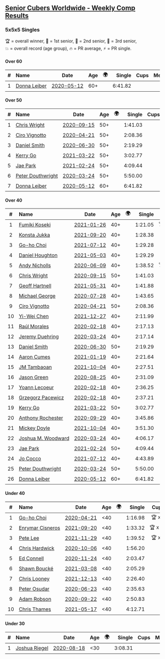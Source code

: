 <style>table {white-space: nowrap;}</style>
<link rel="stylesheet" type="text/css" href="/scw-comp/css/flags.css" />

## [Senior Cubers Worldwide - Weekly Comp Results](/scw-comp/results/)
### 5x5x5 Singles

<span style="white-space: nowrap;">🏆 = overall winner</span>, <span style="white-space: nowrap;">🥇 = 1st senior</span>, <span style="white-space: nowrap;">🥈 = 2nd senior</span>, <span style="white-space: nowrap;">🥉 = 3rd senior</span>, <span style="white-space: nowrap;">💥 = overall record (age group)</span>, <span style="white-space: nowrap;">🔥 = PR average</span>, <span style="white-space: nowrap;">⚡ = PR single</span>.

#### Over 60

| # | Name | Date | Age | 🌍 | Single | Cups | Medals | Achievements | Video |
| :--: | :-- | :--: | :--: | :--: | --: | :--: | :-- | :-- | :-- |
| 1 | [Donna Leiber](../../persons/donna_leiber/555.md) | [2020-05-12](../../results/2020-05-12/555.md) | 60+ | <i class="flag flag-US" /> | 6:41.82 |  |  | 💥 x 1, ⚡ x 1 | [Desktop](https://www.facebook.com/events/276138643524223/permalink/278589523279135) / [Mobile](https://m.facebook.com/events/276138643524223?view=permalink&id=278589523279135) |

#### Over 50

| # | Name | Date | Age | 🌍 | Single | Cups | Medals | Achievements | Video |
| :--: | :-- | :--: | :--: | :--: | --: | :--: | :-- | :-- | :-- |
| 1 | [Chris Wright](../../persons/chris_wright/555.md) | [2020-09-15](../../results/2020-09-15/555.md) | 50+ | <i class="flag flag-GB" /> | 1:41.03 |  | 🥇 x 1, 🥈 x 3 | 💥 x 3, 🔥 x 1, ⚡ x 3 | [Desktop](https://www.facebook.com/christopher.wright.94617999/videos/10157647426367874) / [Mobile](https://m.facebook.com/christopher.wright.94617999/videos/10157647426367874) |
| 2 | [Ciro Vignotto](../../persons/ciro_vignotto/555.md) | [2020-04-21](../../results/2020-04-21/555.md) | 50+ | <i class="flag flag-IT" /> | 2:08.36 |  | 🥈 x 1, 🥉 x 2 | 🔥 x 2, ⚡ x 3 | [Desktop](https://www.facebook.com/ciro.vignotto/videos/10221784538578284) / [Mobile](https://m.facebook.com/ciro.vignotto/videos/10221784538578284) |
| 3 | [Daniel Smith](../../persons/daniel_smith/555.md) | [2020-06-30](../../results/2020-06-30/555.md) | 50+ | <i class="flag flag-US" /> | 2:19.29 |  | 🥇 x 1, 🥈 x 3, 🥉 x 10 | 💥 x 1, 🔥 x 2, ⚡ x 2 | [Desktop](https://www.facebook.com/events/284746466306313/permalink/289286089185684) / [Mobile](https://m.facebook.com/events/284746466306313?view=permalink&id=289286089185684) |
| 4 | [Kerry Go](../../persons/kerry_go/555.md) | [2021-03-22](../../results/2021-03-22/555.md) | 50+ | <i class="flag flag-US" /> | 3:02.77 |  | 🥉 x 1 | 🔥 x 2, ⚡ x 2 | [Desktop](https://www.facebook.com/events/2537500386546221/permalink/2547142182248708) / [Mobile](https://m.facebook.com/events/2537500386546221?view=permalink&id=2547142182248708) |
| 5 | [Jae Park](../../persons/jae_park/555.md) | [2021-02-24](../../results/2021-02-24/555.md) | 50+ | <i class="flag flag-US" /> | 4:09.44 |  | 🥉 x 4 | 🔥 x 3, ⚡ x 7 | [Desktop](https://www.facebook.com/events/256148192722702/permalink/258882652449256) / [Mobile](https://m.facebook.com/events/256148192722702?view=permalink&id=258882652449256) |
| 6 | [Peter Douthwright](../../persons/peter_douthwright/555.md) | [2020-03-24](../../results/2020-03-24/555.md) | 50+ | <i class="flag flag-CA" /> | 5:50.00 |  |  | ⚡ x 1 | [Desktop](https://www.facebook.com/events/5078365835514885/permalink/5098666160151519) / [Mobile](https://m.facebook.com/events/5078365835514885?view=permalink&id=5098666160151519) |
| 7 | [Donna Leiber](../../persons/donna_leiber/555.md) | [2020-05-12](../../results/2020-05-12/555.md) | 60+ | <i class="flag flag-US" /> | 6:41.82 |  |  | 💥 x 1, ⚡ x 1 | [Desktop](https://www.facebook.com/events/276138643524223/permalink/278589523279135) / [Mobile](https://m.facebook.com/events/276138643524223?view=permalink&id=278589523279135) |

#### Over 40

| # | Name | Date | Age | 🌍 | Single | Cups | Medals | Achievements | Video |
| :--: | :-- | :--: | :--: | :--: | --: | :--: | :-- | :-- | :-- |
| 1 | [Fumiki Koseki](../../persons/fumiki_koseki/555.md) | [2021-01-26](../../results/2021-01-26/555.md) | 40+ | <i class="flag flag-JP" /> | 1:21.05 | 🏆 x 24 | 🥇 x 24 | 💥 x 7, 🔥 x 6, ⚡ x 4 | [Desktop](https://www.facebook.com/events/886756952081472/permalink/890724758351358) / [Mobile](https://m.facebook.com/events/886756952081472?view=permalink&id=890724758351358) |
| 2 | [Konsta Jukka](../../persons/konsta_jukka/555.md) | [2021-09-20](../../results/2021-09-20/555.md) | 40+ | <i class="flag flag-FI" /> | 1:28.38 | 🏆 x 5 | 🥇 x 7, 🥈 x 9 | 🔥 x 6, ⚡ x 4 | [Desktop](https://www.facebook.com/events/4223726381008841/permalink/4267613246620154) / [Mobile](https://m.facebook.com/events/4223726381008841?view=permalink&id=4267613246620154) |
| 3 | [Go-ho Choi](../../persons/go_ho_choi/555.md) | [2021-07-12](../../results/2021-07-12/555.md) | 40+ | <i class="flag flag-KR" /> | 1:29.28 | 🏆 x 6 | 🥇 x 1 | 💥 x 3, 🔥 x 2, ⚡ x 4 | [Desktop](https://www.facebook.com/events/3019269651530977/permalink/3043705852420690) / [Mobile](https://m.facebook.com/events/3019269651530977?view=permalink&id=3043705852420690) |
| 4 | [Daniel Houghton](../../persons/daniel_houghton/555.md) | [2021-05-03](../../results/2021-05-03/555.md) | 40+ | <i class="flag flag-CH" /> | 1:29.29 | 🏆 x 1 | 🥇 x 2, 🥈 x 2 | 🔥 x 2, ⚡ x 2 | [Desktop](https://www.facebook.com/events/158701836186375/permalink/164971085559450) / [Mobile](https://m.facebook.com/events/158701836186375?view=permalink&id=164971085559450) |
| 5 | [Andy Nicholls](../../persons/andy_nicholls/555.md) | [2020-06-09](../../results/2020-06-09/555.md) | 40+ | <i class="flag flag-GB" /> | 1:38.52 | 🏆 x 12 | 🥇 x 14, 🥈 x 2 | 💥 x 3, 🔥 x 2, ⚡ x 3 | [Desktop](https://www.facebook.com/events/1130228284009045/permalink/1131119780586562) / [Mobile](https://m.facebook.com/events/1130228284009045?view=permalink&id=1131119780586562) |
| 6 | [Chris Wright](../../persons/chris_wright/555.md) | [2020-09-15](../../results/2020-09-15/555.md) | 50+ | <i class="flag flag-GB" /> | 1:41.03 |  | 🥇 x 1, 🥈 x 3 | 💥 x 3, 🔥 x 1, ⚡ x 3 | [Desktop](https://www.facebook.com/christopher.wright.94617999/videos/10157647426367874) / [Mobile](https://m.facebook.com/christopher.wright.94617999/videos/10157647426367874) |
| 7 | [Geoff Hartnell](../../persons/geoff_hartnell/555.md) | [2021-05-31](../../results/2021-05-31/555.md) | 40+ | <i class="flag flag-GB" /> | 1:41.88 | 🏆 x 2 | 🥇 x 17, 🥈 x 30, 🥉 x 7 | 🔥 x 7, ⚡ x 5 | [Desktop](https://www.facebook.com/events/1677723082618127/permalink/1682425648814537) / [Mobile](https://m.facebook.com/events/1677723082618127?view=permalink&id=1682425648814537) |
| 8 | [Michael George](../../persons/michael_george/555.md) | [2020-07-28](../../results/2020-07-28/555.md) | 40+ | <i class="flag flag-GB" /> | 1:43.65 | 🏆 x 1 | 🥇 x 2, 🥈 x 4, 🥉 x 9 | 🔥 x 5, ⚡ x 5 | [Desktop](https://www.facebook.com/michael.george.545/videos/10214080539327846) / [Mobile](https://m.facebook.com/michael.george.545/videos/10214080539327846) |
| 9 | [Ciro Vignotto](../../persons/ciro_vignotto/555.md) | [2020-04-21](../../results/2020-04-21/555.md) | 50+ | <i class="flag flag-IT" /> | 2:08.36 |  | 🥈 x 1, 🥉 x 2 | 🔥 x 2, ⚡ x 3 | [Desktop](https://www.facebook.com/ciro.vignotto/videos/10221784538578284) / [Mobile](https://m.facebook.com/ciro.vignotto/videos/10221784538578284) |
| 10 | [Yi-Wei Chen](../../persons/yi_wei_chen/555.md) | [2021-12-27](../../results/2021-12-27/555.md) | 40+ | <i class="flag flag-TW" /> | 2:11.99 |  | 🥇 x 1, 🥈 x 10, 🥉 x 12 | 🔥 x 15, ⚡ x 14 | [Desktop](https://www.facebook.com/events/364077578855426/permalink/369833068279877) / [Mobile](https://m.facebook.com/events/364077578855426?view=permalink&id=369833068279877) |
| 11 | [Raúl Morales](../../persons/raul_morales/555.md) | [2020-02-18](../../results/2020-02-18/555.md) | 40+ | <i class="flag flag-ES" /> | 2:17.13 |  |  | 🔥 x 1, ⚡ x 1 | |
| 12 | [Jeremy Duehring](../../persons/jeremy_duehring/555.md) | [2020-03-24](../../results/2020-03-24/555.md) | 40+ | <i class="flag flag-US" /> | 2:17.14 |  |  | 🔥 x 1, ⚡ x 1 | [Desktop](https://www.facebook.com/events/5078365835514885/permalink/5082560948428707) / [Mobile](https://m.facebook.com/events/5078365835514885?view=permalink&id=5082560948428707) |
| 13 | [Daniel Smith](../../persons/daniel_smith/555.md) | [2020-06-30](../../results/2020-06-30/555.md) | 50+ | <i class="flag flag-US" /> | 2:19.29 |  | 🥇 x 1, 🥈 x 3, 🥉 x 10 | 💥 x 1, 🔥 x 2, ⚡ x 2 | [Desktop](https://www.facebook.com/events/284746466306313/permalink/289286089185684) / [Mobile](https://m.facebook.com/events/284746466306313?view=permalink&id=289286089185684) |
| 14 | [Aaron Cumes](../../persons/aaron_cumes/555.md) | [2021-01-19](../../results/2021-01-19/555.md) | 40+ | <i class="flag flag-GB" /> | 2:21.64 |  | 🥉 x 3 | 🔥 x 4, ⚡ x 3 | [Desktop](https://www.facebook.com/events/801984480354340/permalink/804512616768193) / [Mobile](https://m.facebook.com/events/801984480354340?view=permalink&id=804512616768193) |
| 15 | [JM Tambaoan](../../persons/jm_tambaoan/555.md) | [2021-10-04](../../results/2021-10-04/555.md) | 40+ | <i class="flag flag-PH" /> | 2:27.51 |  | 🥈 x 4, 🥉 x 8 | 🔥 x 8, ⚡ x 7 | [Desktop](https://www.facebook.com/events/150603127207792/permalink/158357513099020) / [Mobile](https://m.facebook.com/events/150603127207792?view=permalink&id=158357513099020) |
| 16 | [Jason Green](../../persons/jason_green/555.md) | [2020-08-25](../../results/2020-08-25/555.md) | 40+ | <i class="flag flag-US" /> | 2:31.09 |  | 🥈 x 1 | 🔥 x 2, ⚡ x 2 | [Desktop](https://www.facebook.com/jasongreenbowler/videos/10163944661080425) / [Mobile](https://m.facebook.com/jasongreenbowler/videos/10163944661080425) |
| 17 | [Yoann Lecoeur](../../persons/yoann_lecoeur/555.md) | [2020-02-18](../../results/2020-02-18/555.md) | 40+ | <i class="flag flag-FR" /> | 2:36.25 |  |  | 🔥 x 1, ⚡ x 1 | [Desktop](https://www.facebook.com/events/538921670053895/permalink/541223923157003) / [Mobile](https://m.facebook.com/events/538921670053895?view=permalink&id=541223923157003) |
| 18 | [Grzegorz Pacewicz](../../persons/grzegorz_pacewicz/555.md) | [2020-02-18](../../results/2020-02-18/555.md) | 40+ | <i class="flag flag-PL" /> | 2:37.21 |  |  | 🔥 x 1, ⚡ x 1 | |
| 19 | [Kerry Go](../../persons/kerry_go/555.md) | [2021-03-22](../../results/2021-03-22/555.md) | 50+ | <i class="flag flag-US" /> | 3:02.77 |  | 🥉 x 1 | 🔥 x 2, ⚡ x 2 | [Desktop](https://www.facebook.com/events/2537500386546221/permalink/2547142182248708) / [Mobile](https://m.facebook.com/events/2537500386546221?view=permalink&id=2547142182248708) |
| 20 | [Anthony Rochester](../../persons/anthony_rochester/555.md) | [2020-09-29](../../results/2020-09-29/555.md) | 40+ | <i class="flag flag-AU" /> | 3:45.86 |  |  | 🔥 x 1, ⚡ x 1 | [Desktop](https://www.facebook.com/events/427181104911253/permalink/430348604594503) / [Mobile](https://m.facebook.com/events/427181104911253?view=permalink&id=430348604594503) |
| 21 | [Mickey Doyle](../../persons/mickey_doyle/555.md) | [2021-10-04](../../results/2021-10-04/555.md) | 40+ | <i class="flag flag-US" /> | 3:51.30 |  |  | 🔥 x 1, ⚡ x 1 | [Desktop](https://www.facebook.com/events/150603127207792/permalink/157610589840379) / [Mobile](https://m.facebook.com/events/150603127207792?view=permalink&id=157610589840379) |
| 22 | [Joshua M. Woodward](../../persons/joshua_m_woodward/555.md) | [2020-03-24](../../results/2020-03-24/555.md) | 40+ | <i class="flag flag-US" /> | 4:06.17 |  |  | 🔥 x 1, ⚡ x 1 | [Desktop](https://www.facebook.com/events/5078365835514885/permalink/5101597413191727) / [Mobile](https://m.facebook.com/events/5078365835514885?view=permalink&id=5101597413191727) |
| 23 | [Jae Park](../../persons/jae_park/555.md) | [2021-02-24](../../results/2021-02-24/555.md) | 50+ | <i class="flag flag-US" /> | 4:09.44 |  | 🥉 x 4 | 🔥 x 3, ⚡ x 7 | [Desktop](https://www.facebook.com/events/256148192722702/permalink/258882652449256) / [Mobile](https://m.facebook.com/events/256148192722702?view=permalink&id=258882652449256) |
| 24 | [Jo Cocco](../../persons/jo_cocco/555.md) | [2021-07-12](../../results/2021-07-12/555.md) | 40+ | <i class="flag flag-GB" /> | 4:43.89 |  |  | ⚡ x 1 | [Desktop](https://www.facebook.com/JoCocco/videos/218341290057058) / [Mobile](https://m.facebook.com/JoCocco/videos/218341290057058) |
| 25 | [Peter Douthwright](../../persons/peter_douthwright/555.md) | [2020-03-24](../../results/2020-03-24/555.md) | 50+ | <i class="flag flag-CA" /> | 5:50.00 |  |  | ⚡ x 1 | [Desktop](https://www.facebook.com/events/5078365835514885/permalink/5098666160151519) / [Mobile](https://m.facebook.com/events/5078365835514885?view=permalink&id=5098666160151519) |
| 26 | [Donna Leiber](../../persons/donna_leiber/555.md) | [2020-05-12](../../results/2020-05-12/555.md) | 60+ | <i class="flag flag-US" /> | 6:41.82 |  |  | 💥 x 1, ⚡ x 1 | [Desktop](https://www.facebook.com/events/276138643524223/permalink/278589523279135) / [Mobile](https://m.facebook.com/events/276138643524223?view=permalink&id=278589523279135) |

#### Under 40

| # | Name | Date | Age | 🌍 | Single | Cups | Medals | Achievements | Video |
| :--: | :-- | :--: | :--: | :--: | --: | :--: | :-- | :-- | :-- |
| 1 | [Go-ho Choi](../../persons/go_ho_choi/555.md) | [2020-04-21](../../results/2020-04-21/555.md) | <40 | <i class="flag flag-KR" /> | 1:16.98 | 🏆 x 6 | 🥇 x 1 | 💥 x 3, 🔥 x 2, ⚡ x 4 | [Desktop](https://www.facebook.com/events/538096063773916/permalink/542383880011801) / [Mobile](https://m.facebook.com/events/538096063773916?view=permalink&id=542383880011801) |
| 2 | [Enrymar Cisneros](../../persons/enrymar_cisneros/555.md) | [2021-09-20](../../results/2021-09-20/555.md) | <40 | <i class="flag flag-VE" /> | 1:33.32 | 🏆 x 19 |  | 🔥 x 8, ⚡ x 8 | [Desktop](https://www.facebook.com/events/4223726381008841/permalink/4268740933174052) / [Mobile](https://m.facebook.com/events/4223726381008841?view=permalink&id=4268740933174052) |
| 3 | [Pete Lee](../../persons/pete_lee/555.md) | [2021-11-29](../../results/2021-11-29/555.md) | <40 | <i class="flag flag-GB" /> | 1:39.52 | 🏆 x 2 |  | 🔥 x 15, ⚡ x 10 | [Desktop](https://www.facebook.com/events/293852429335502/permalink/297867055600706) / [Mobile](https://m.facebook.com/events/293852429335502?view=permalink&id=297867055600706) |
| 4 | [Chris Hardwick](../../persons/chris_hardwick/555.md) | [2020-10-06](../../results/2020-10-06/555.md) | <40 | <i class="flag flag-US" /> | 1:56.20 |  |  | 🔥 x 2, ⚡ x 3 | [Desktop](https://www.facebook.com/events/2766581680255939/permalink/2771755536405220) / [Mobile](https://m.facebook.com/events/2766581680255939?view=permalink&id=2771755536405220) |
| 5 | [Ed Connell](../../persons/ed_connell/555.md) | [2020-11-24](../../results/2020-11-24/555.md) | <40 | <i class="flag flag-IE" /> | 2:03.47 |  |  | 🔥 x 5, ⚡ x 6 | [Desktop](https://www.facebook.com/events/383885642947563/permalink/388119865857474) / [Mobile](https://m.facebook.com/events/383885642947563?view=permalink&id=388119865857474) |
| 6 | [Shawn Boucké](../../persons/shawn_boucke/555.md) | [2021-03-08](../../results/2021-03-08/555.md) | <40 | <i class="flag flag-US" /> | 2:05.29 |  |  | 🔥 x 1, ⚡ x 1 | [Desktop](https://www.facebook.com/events/161142189072151/permalink/163133008873069) / [Mobile](https://m.facebook.com/events/161142189072151?view=permalink&id=163133008873069) |
| 7 | [Chris Looney](../../persons/chris_looney/555.md) | [2021-12-13](../../results/2021-12-13/555.md) | <40 | <i class="flag flag-US" /> | 2:26.40 |  |  | 🔥 x 1, ⚡ x 1 | [Desktop](https://www.facebook.com/chris.looney/videos/316505640380636) / [Mobile](https://m.facebook.com/chris.looney/videos/316505640380636) |
| 8 | [Peter Osudar](../../persons/peter_osudar/555.md) | [2020-06-23](../../results/2020-06-23/555.md) | <40 | <i class="flag flag-CA" /> | 2:35.63 |  |  | 🔥 x 1, ⚡ x 1 | [Desktop](https://www.facebook.com/events/268636114456043/permalink/276010010385320) / [Mobile](https://m.facebook.com/events/268636114456043?view=permalink&id=276010010385320) |
| 9 | [Adam Robson](../../persons/adam_robson/555.md) | [2020-09-22](../../results/2020-09-22/555.md) | <40 | <i class="flag flag-GB" /> | 2:50.83 |  |  | 🔥 x 2, ⚡ x 3 | [Desktop](https://www.facebook.com/100005428097972/videos/1476586795865576) / [Mobile](https://m.facebook.com/100005428097972/videos/1476586795865576) |
| 10 | [Chris Thames](../../persons/chris_thames/555.md) | [2021-05-17](../../results/2021-05-17/555.md) | <40 | <i class="flag flag-US" /> | 4:12.71 |  |  | ⚡ x 5 | [Desktop](https://www.facebook.com/events/373354890741855/permalink/377202487023762) / [Mobile](https://m.facebook.com/events/373354890741855?view=permalink&id=377202487023762) |

#### Under 30

| # | Name | Date | Age | 🌍 | Single | Cups | Medals | Achievements | Video |
| :--: | :-- | :--: | :--: | :--: | --: | :--: | :-- | :-- | :-- |
| 1 | [Joshua Riegel](../../persons/joshua_riegel/555.md) | [2020-08-18](../../results/2020-08-18/555.md) | <30 | <i class="flag flag-US" /> | 3:08.31 |  |  | 🔥 x 3, ⚡ x 3 | [Desktop](https://www.facebook.com/events/3231806576868309/permalink/3239487379433562) / [Mobile](https://m.facebook.com/events/3231806576868309?view=permalink&id=3239487379433562) |


<!-- Global site tag (gtag.js) - Google Analytics -->
<script async src="https://www.googletagmanager.com/gtag/js?id=UA-86348435-3"></script>
<script>window.dataLayer = window.dataLayer || []; function gtag() {dataLayer.push(arguments);} gtag('js', new Date()); gtag('config', 'UA-86348435-3');</script>
